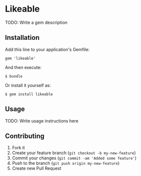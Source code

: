 # Likeable

TODO: Write a gem description

## Installation

Add this line to your application's Gemfile:

    gem 'likeable'

And then execute:

    $ bundle

Or install it yourself as:

    $ gem install likeable

## Usage

TODO: Write usage instructions here

## Contributing

1. Fork it
2. Create your feature branch (`git checkout -b my-new-feature`)
3. Commit your changes (`git commit -am 'Added some feature'`)
4. Push to the branch (`git push origin my-new-feature`)
5. Create new Pull Request

